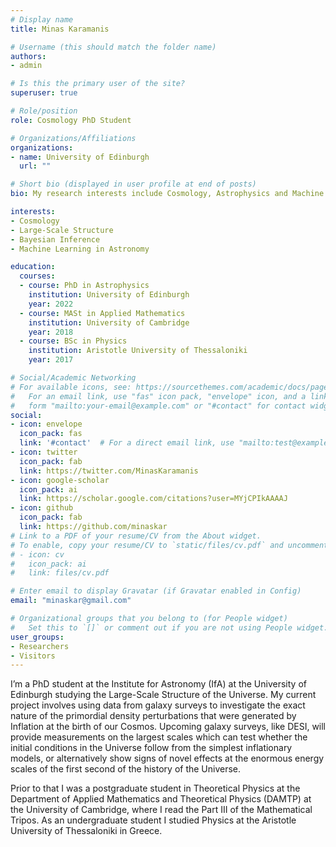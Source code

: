 ```yaml
---
# Display name
title: Minas Karamanis

# Username (this should match the folder name)
authors:
- admin

# Is this the primary user of the site?
superuser: true

# Role/position
role: Cosmology PhD Student

# Organizations/Affiliations
organizations:
- name: University of Edinburgh
  url: ""

# Short bio (displayed in user profile at end of posts)
bio: My research interests include Cosmology, Astrophysics and Machine Learning.

interests:
- Cosmology
- Large-Scale Structure
- Bayesian Inference
- Machine Learning in Astronomy

education:
  courses:
  - course: PhD in Astrophysics
    institution: University of Edinburgh
    year: 2022
  - course: MASt in Applied Mathematics
    institution: University of Cambridge
    year: 2018
  - course: BSc in Physics
    institution: Aristotle University of Thessaloniki
    year: 2017

# Social/Academic Networking
# For available icons, see: https://sourcethemes.com/academic/docs/page-builder/#icons
#   For an email link, use "fas" icon pack, "envelope" icon, and a link in the
#   form "mailto:your-email@example.com" or "#contact" for contact widget.
social:
- icon: envelope
  icon_pack: fas
  link: '#contact'  # For a direct email link, use "mailto:test@example.org".
- icon: twitter
  icon_pack: fab
  link: https://twitter.com/MinasKaramanis
- icon: google-scholar
  icon_pack: ai
  link: https://scholar.google.com/citations?user=MYjCPIkAAAAJ
- icon: github
  icon_pack: fab
  link: https://github.com/minaskar
# Link to a PDF of your resume/CV from the About widget.
# To enable, copy your resume/CV to `static/files/cv.pdf` and uncomment the lines below.
# - icon: cv
#   icon_pack: ai
#   link: files/cv.pdf

# Enter email to display Gravatar (if Gravatar enabled in Config)
email: "minaskar@gmail.com"

# Organizational groups that you belong to (for People widget)
#   Set this to `[]` or comment out if you are not using People widget.
user_groups:
- Researchers
- Visitors
---
```


I’m a PhD student at the Institute for Astronomy (IfA) at the University of Edinburgh studying the Large-Scale Structure of the Universe. My current project involves using data from galaxy surveys to investigate the exact nature of the primordial density perturbations that were generated by Ιnflation at the birth of our Cosmos. Upcoming galaxy surveys, like DESI, will provide measurements on the largest scales which can test whether the initial conditions in the Universe follow from the simplest inflationary models, or alternatively show signs of novel effects at the enormous energy scales of the first second of the history of the Universe.

Prior to that I was a postgraduate student in Theoretical Physics at the Department of Applied Mathematics and Theoretical Physics (DAMTP) at the University of Cambridge, where I read the Part III of the Mathematical Tripos. As an undergraduate student I studied Physics at the Aristotle University of Thessaloniki in Greece.
